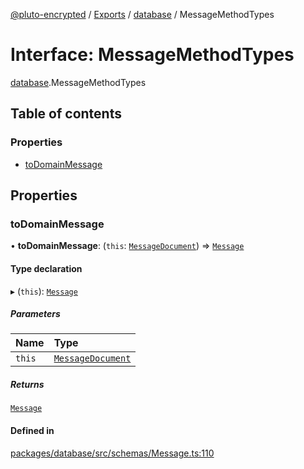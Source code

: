 [@pluto-encrypted](../README.md) / [Exports](../modules.md) / [database](../modules/database.md) / MessageMethodTypes

# Interface: MessageMethodTypes

[database](../modules/database.md).MessageMethodTypes

## Table of contents

### Properties

- [toDomainMessage](database.MessageMethodTypes.md#todomainmessage)

## Properties

### toDomainMessage

• **toDomainMessage**: (`this`: [`MessageDocument`](../modules/database.md#messagedocument)) => [`Message`](../classes/database.WALLET_SDK_DOMAIN.Message.md)

#### Type declaration

▸ (`this`): [`Message`](../classes/database.WALLET_SDK_DOMAIN.Message.md)

##### Parameters

| Name | Type |
| :------ | :------ |
| `this` | [`MessageDocument`](../modules/database.md#messagedocument) |

##### Returns

[`Message`](../classes/database.WALLET_SDK_DOMAIN.Message.md)

#### Defined in

[packages/database/src/schemas/Message.ts:110](https://github.com/atala-community-projects/pluto-encrypted/blob/44f9334/packages/database/src/schemas/Message.ts#L110)

